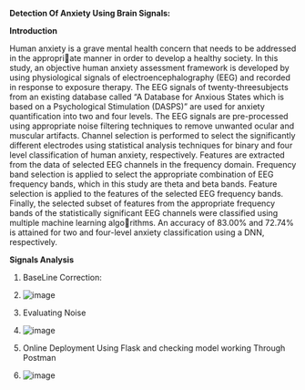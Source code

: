 **Detection Of Anxiety Using Brain Signals:**

**Introduction**

Human anxiety is a grave mental health concern that needs to be addressed in the appropriate manner in order to develop a healthy society. In this study, an objective human anxiety assessment framework is developed by using physiological signals of electroencephalography (EEG) and recorded in response to exposure therapy. The EEG signals of twenty-threesubjects from an existing database called “A Database for Anxious States which is based on a Psychological Stimulation (DASPS)” are used for anxiety quantification into two and four levels. The EEG signals are pre-processed using appropriate noise filtering techniques to remove unwanted ocular and muscular artifacts. Channel selection is performed to select the significantly different electrodes using statistical analysis techniques for binary and four level classification of human anxiety, respectively. Features are extracted from the data of selected EEG channels in the frequency domain. Frequency band selection is applied to select the appropriate combination of EEG frequency bands, which in this study are theta and beta bands. Feature selection is applied to the features of the selected EEG frequency bands. Finally, the selected subset of features from the appropriate frequency bands of the statistically significant EEG channels were classified using multiple machine learning algorithms. An accuracy of 83.00% and 72.74% is attained for two and four-level anxiety classification using a DNN, respectively.

**Signals Analysis**

1. BaseLine Correction:

2. ![image](https://github.com/MuhammadAhmedAbbasi/Anxiety_Detection_Using_Brain_Signals/assets/156083287/b091c120-0414-4b9b-8869-8f8113787b91)


2. Evaluating Noise

3. ![image](https://github.com/MuhammadAhmedAbbasi/Anxiety_Detection_Using_Brain_Signals/assets/156083287/70c903f4-7aa8-447c-9ebd-a6bbc2b05d17)

4. Online Deployment Using Flask and checking model working Through Postman

5. ![image](https://github.com/MuhammadAhmedAbbasi/Anxiety_Detection_Using_Brain_Signals/assets/156083287/7b38e86f-8d8e-4133-8a4d-009cf3035f44)


